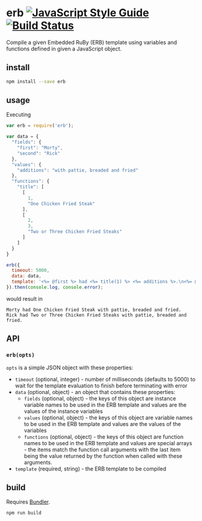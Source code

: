 # erb [![JavaScript Style Guide](https://img.shields.io/badge/code_style-standard-brightgreen.svg)](https://standardjs.com) [![Build Status](https://travis-ci.org/wix/erb.svg?branch=master)](https://travis-ci.org/wix/erb)

Compile a given Embedded RuBy (ERB) template using variables and functions defined in given a JavaScript object.

## install

```bash
npm install --save erb
```

## usage

Executing

```javascript
var erb = require('erb');

var data = {
  "fields": {
    "first": "Morty",
    "second": "Rick"
  },
  "values": {
    "additions": "with pattie, breaded and fried"
  },
  "functions": {
    "title": [
      [
        1,
        "One Chicken Fried Steak"
      ],
      [
        2,
        3,
        "Two or Three Chicken Fried Steaks"
      ]
    ]
  }
}

erb({
  timeout: 5000,
  data: data,
  template: '<%= @first %> had <%= title(1) %> <%= additions %>.\n<%= @second %> had <%= title(2, 3) %> <%= additions %>.'
}).then(console.log, console.error);
```

would result in

```
Morty had One Chicken Fried Steak with pattie, breaded and fried.
Rick had Two or Three Chicken Fried Steaks with pattie, breaded and fried.
```

## API

### `erb(opts)`

`opts` is a simple JSON object with these properties:

* `timeout` (optional, integer) - number of milliseconds (defaults to 5000) to wait for the template evaluation to finish before terminating with error
* `data` (optional, object) - an object that contains these properties:
  * `fields` (optional, object) - the keys of this object are instance variable names to be used in the ERB template and values are the values of the instance variables
  * `values` (optional, object) - the keys of this object are variable names to be used in the ERB template and values are the values of the variables
  * `functions` (optional, object) - the keys of this object are function names to be used in the ERB template and values are special arrays - the items match the function call arguments with the last item being the value returned by the function when called with these arguments.
* `template` (required, string) - the ERB template to be compiled

## build

Requires [Bundler](http://bundler.io/).

```bash
npm run build
```